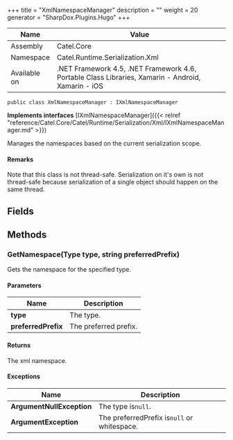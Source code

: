 

+++
title = "XmlNamespaceManager" 
description = ""
weight = 20
generator = "SharpDox.Plugins.Hugo"
+++

Name|Value
---|---
Assembly|Catel.Core
Namespace|Catel.Runtime.Serialization.Xml
Available on|.NET Framework 4.5, .NET Framework 4.6, Portable Class Libraries, Xamarin - Android, Xamarin - iOS

```
public class XmlNamespaceManager : IXmlNamespaceManager
```

**Implements interfaces**
[IXmlNamespaceManager]({{&lt; relref "reference/Catel.Core/Catel/Runtime/Serialization/Xml/IXmlNamespaceManager.md" &gt;}})

Manages the namespaces based on the current serialization scope.

#### Remarks

Note that this class is not thread-safe. Serialization on it's own is not thread-safe because serialization of a single object should happen on the same thread.

## Fields

## Methods

### GetNamespace(Type type, string preferredPrefix)

Gets the namespace for the specified type.

#### Parameters

Name|Description
---|---
**type**|The type.
**preferredPrefix**|The preferred prefix.

#### Returns

The xml namespace.

#### Exceptions

Name|Description
---|---
**ArgumentNullException**|The type is`null`.
**ArgumentException**|The preferredPrefix is`null` or whitespace.

